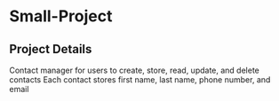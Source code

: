 # Small-Project

## Project Details
  Contact manager for users to create, store, read, update, and delete contacts
  Each contact stores first name, last name, phone number, and email
